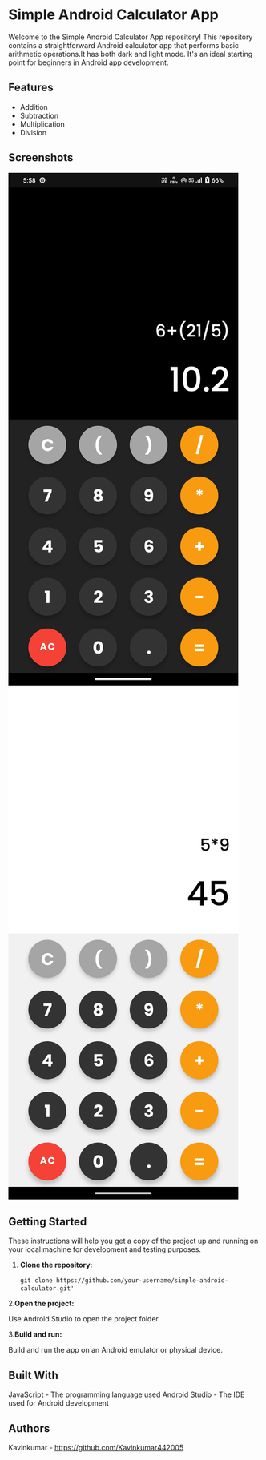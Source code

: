 # Simple Android Calculator App

Welcome to the Simple Android Calculator App repository! This repository contains a straightforward Android calculator app that performs basic arithmetic operations.It has both dark and light mode. It's an ideal starting point for beginners in Android app development.

## Features

- Addition
- Subtraction
- Multiplication
- Division

## Screenshots

![Dark mode screenshot](https://github.com/Kavinkumar442005/Simple-Calculator/blob/master/Dark%20mode%20calculator.jpg?raw=true )
![Light mode screenshot](https://github.com/Kavinkumar442005/Simple-Calculator/blob/master/Light%20mode%20calculator.jpg)

## Getting Started

These instructions will help you get a copy of the project up and running on your local machine for development and testing purposes.

1. **Clone the repository:**

   ```shell
   git clone https://github.com/your-username/simple-android-calculator.git'
2.**Open the project:**

Use Android Studio to open the project folder.

3.**Build and run:**

Build and run the app on an Android emulator or physical device.

## Built With

JavaScript - The programming language used
Android Studio - The IDE used for Android development

## Authors
Kavinkumar - https://github.com/Kavinkumar442005
